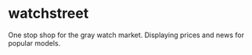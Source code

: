 # watchstreet

One stop shop for the gray watch market. Displaying prices and news for popular models.
